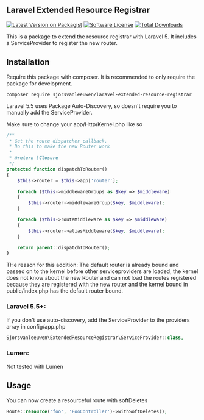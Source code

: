 ## Laravel Extended Resource Registrar

[![Latest Version on Packagist][ico-version]][link-packagist]
[![Software License][ico-license]](LICENSE.md)
[![Total Downloads][ico-downloads]][link-downloads]

This is a package to extend the resource registrar with Laravel 5.
It includes a ServiceProvider to register the new router.

## Installation

Require this package with composer. It is recommended to only require the package for development.

```shell
composer require sjorsvanleeuwen/laravel-extended-resource-registrar
```
Laravel 5.5 uses Package Auto-Discovery, so doesn't require you to manually add the ServiceProvider.

Make sure to change your app/Http/Kernel.php like so
```php
/**
 * Get the route dispatcher callback.
 * Do this to make the new Router work
 *
 * @return \Closure
 */
protected function dispatchToRouter()
{
    $this->router = $this->app['router'];

    foreach ($this->middlewareGroups as $key => $middleware)
    {
        $this->router->middlewareGroup($key, $middleware);
    }

    foreach ($this->routeMiddleware as $key => $middleware)
    {
        $this->router->aliasMiddleware($key, $middleware);
    }

    return parent::dispatchToRouter();
}
```

THe reason for this addition: The default router is already bound and passed on to the kernel before other serviceproviders are loaded, the kernel does not know about the new Router and can not load the routes registered because they are registered with the new router and the kernel bound in public/index.php has the default router bound.

### Laravel 5.5+:

If you don't use auto-discovery, add the ServiceProvider to the providers array in config/app.php

```php
Sjorsvanleeuwen\ExtendedResourceRegistrar\ServiceProvider::class,
```

### Lumen:

Not tested with Lumen

## Usage

You can now create a resourceful route with softDeletes

```php
Route::resource('foo', 'FooController')->withSoftDeletes();
```
[ico-version]: https://img.shields.io/packagist/v/sjorsvanleeuwen/laravel-extended-resource-registrar.svg?style=flat-square
[ico-license]: https://img.shields.io/badge/license-MIT-brightgreen.svg?style=flat-square
[ico-downloads]: https://img.shields.io/packagist/dt/sjorsvanleeuwen/laravel-extended-resource-registrar.svg?style=flat-square

[link-packagist]: https://packagist.org/packages/sjorsvanleeuwen/laravel-extended-resource-registrar
[link-downloads]: https://packagist.org/packages/sjorsvanleeuwen/laravel-extended-resource-registrar
[link-author]: https://github.com/sjorsvanleeuwen
[link-contributors]: ../../contributors
